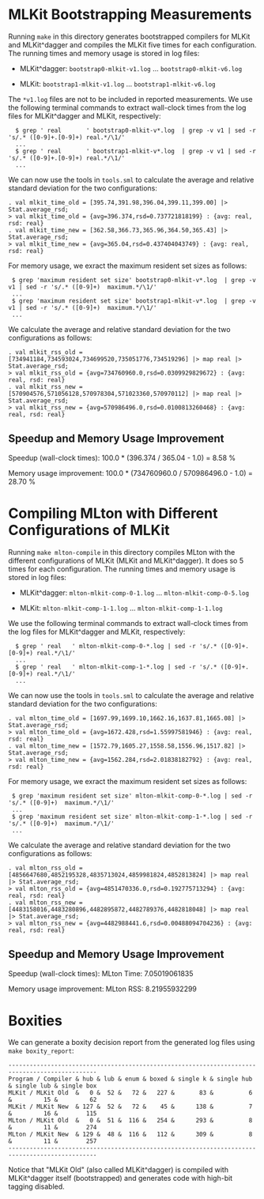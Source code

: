 # MLKit Bootstrapping Measurements

Running `make` in this directory generates bootstrapped compilers for
MLKit and MLKit^dagger and compiles the MLKit five times for each
configuration. The running times and memory usage is stored in log
files:

- MLKit^dagger: `bootstrap0-mlkit-v1.log` ... `bootstrap0-mlkit-v6.log`

- MLKit: `bootstrap1-mlkit-v1.log` ... `bootstrap1-mlkit-v6.log`

The `*v1.log` files are not to be included in reported
measurements. We use the following terminal commands to extract
wall-clock times from the log files for MLKit^dagger and MLKit,
respectively:

```
  $ grep ' real       ' bootstrap0-mlkit-v*.log  | grep -v v1 | sed -r 's/.* ([0-9]+.[0-9]+) real.*/\1/'
  ...
  $ grep ' real       ' bootstrap1-mlkit-v*.log  | grep -v v1 | sed -r 's/.* ([0-9]+.[0-9]+) real.*/\1/'
  ...
```

We can now use the tools in `tools.sml` to calculate the average and
relative standard deviation for the two configurations:

```
. val mlkit_time_old = [395.74,391.98,396.04,399.11,399.00] |> Stat.average_rsd;
> val mlkit_time_old = {avg=396.374,rsd=0.737721818199} : {avg: real, rsd: real}
. val mlkit_time_new = [362.58,366.73,365.96,364.50,365.43] |> Stat.average_rsd;
> val mlkit_time_new = {avg=365.04,rsd=0.437404043749} : {avg: real, rsd: real}
```

For memory usage, we exract the maximum resident set sizes as follows:

```
 $ grep 'maximum resident set size' bootstrap0-mlkit-v*.log  | grep -v v1 | sed -r 's/.* ([0-9]+)  maximum.*/\1/'
 ...
 $ grep 'maximum resident set size' bootstrap1-mlkit-v*.log  | grep -v v1 | sed -r 's/.* ([0-9]+)  maximum.*/\1/'
 ...
```

We calculate the average and relative standard deviation for the two
configurations as follows:

```
. val mlkit_rss_old = [734941184,734593024,734699520,735051776,734519296] |> map real |> Stat.average_rsd;
> val mlkit_rss_old = {avg=734760960.0,rsd=0.0309929829672} : {avg: real, rsd: real}
. val mlkit_rss_new = [570904576,571056128,570978304,571023360,570970112] |> map real |> Stat.average_rsd;
> val mlkit_rss_new = {avg=570986496.0,rsd=0.0100813260468} : {avg: real, rsd: real}
```

## Speedup and Memory Usage Improvement

Speedup (wall-clock times): 100.0 * (396.374 / 365.04 - 1.0) =  8.58 %

Memory usage improvement: 100.0 * (734760960.0 / 570986496.0 - 1.0) = 28.70 %

# Compiling MLton with Different Configurations of MLKit

Running `make mlton-compile` in this directory compiles MLton with the
different configurations of MLKit (MLKit and MLKit^dagger). It does so
5 times for each configuration. The running times and memory usage is
stored in log files:

- MLKit^dagger: `mlton-mlkit-comp-0-1.log` ... `mlton-mlkit-comp-0-5.log`

- MLKit: `mlton-mlkit-comp-1-1.log` ... `mlton-mlkit-comp-1-1.log`

We use the following terminal commands to extract wall-clock times
from the log files for MLKit^dagger and MLKit, respectively:

```
  $ grep ' real   ' mlton-mlkit-comp-0-*.log | sed -r 's/.* ([0-9]+.[0-9]+) real.*/\1/'
  ...
  $ grep ' real   ' mlton-mlkit-comp-1-*.log | sed -r 's/.* ([0-9]+.[0-9]+) real.*/\1/'
  ...
```

We can now use the tools in `tools.sml` to calculate the average and
relative standard deviation for the two configurations:

```
. val mlton_time_old = [1697.99,1699.10,1662.16,1637.81,1665.08] |> Stat.average_rsd;
> val mlton_time_old = {avg=1672.428,rsd=1.55997581946} : {avg: real, rsd: real}
. val mlton_time_new = [1572.79,1605.27,1558.58,1556.96,1517.82] |> Stat.average_rsd;
> val mlton_time_new = {avg=1562.284,rsd=2.01838182792} : {avg: real, rsd: real}
```

For memory usage, we exract the maximum resident set sizes as follows:

```
 $ grep 'maximum resident set size' mlton-mlkit-comp-0-*.log | sed -r 's/.* ([0-9]+)  maximum.*/\1/'
 ...
 $ grep 'maximum resident set size' mlton-mlkit-comp-1-*.log | sed -r 's/.* ([0-9]+)  maximum.*/\1/'
 ...
```

We calculate the average and relative standard deviation for the two
configurations as follows:

```
. val mlton_rss_old = [4856647680,4852195328,4835713024,4859981824,4852813824] |> map real |> Stat.average_rsd;
> val mlton_rss_old = {avg=4851470336.0,rsd=0.192775713294} : {avg: real, rsd: real}
. val mlton_rss_new = [4483158016,4483280896,4482895872,4482789376,4482818048] |> map real |> Stat.average_rsd;
> val mlton_rss_new = {avg=4482988441.6,rsd=0.00488094704236} : {avg: real, rsd: real}
```

## Speedup and Memory Usage Improvement

Speedup (wall-clock times): MLton Time: 7.05019061835

Memory usage improvement: MLton RSS: 8.21955932299

# Boxities

We can generate a boxity decision report from the generated log files
using `make boxity_report`:

```
-----------------------------------------------------------------------------------------------
Program / Compiler & hub & lub & enum & boxed & single k & single hub & single lub & single box
MLKit / MLKit Old  &   0 &  52 &   72 &   227 &       83 &          6 &         15 &         62
MLKit / MLKit New  & 127 &  52 &   72 &    45 &      138 &          7 &         16 &        115
MLton / MLKit Old  &   0 &  51 &  116 &   254 &      293 &          8 &         11 &        274
MLton / MLKit New  & 129 &  48 &  116 &   112 &      309 &          8 &         11 &        257
-----------------------------------------------------------------------------------------------
```

Notice that "MLKit Old" (also called MLKit^dagger) is compiled with
MLKit^dagger itself (bootstrapped) and generates code with high-bit
tagging disabled.
